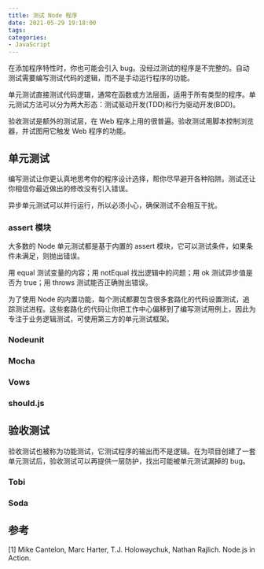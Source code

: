```yaml
---
title: 测试 Node 程序
date: 2021-05-29 19:18:00
tags:
categories:
- JavaScript
---
```



在添加程序特性时，你也可能会引入 bug。没经过测试的程序是不完整的。自动测试需要编写测试代码的逻辑，而不是手动运行程序的功能。

单元测试直接测试代码逻辑，通常在函数或方法层面，适用于所有类型的程序。单元测试方法可以分为两大形态：测试驱动开发(TDD)和行为驱动开发(BDD)。

验收测试是额外的测试层，在 Web 程序上用的很普遍。验收测试用脚本控制浏览器，并试图用它触发 Web 程序的功能。


## 单元测试
编写测试让你更认真地思考你的程序设计选择，帮你尽早避开各种陷阱。测试还让你相信你最近做出的修改没有引入错误。

异步单元测试可以并行运行，所以必须小心，确保测试不会相互干扰。


### assert 模块
大多数的 Node 单元测试都是基于内置的 assert 模块，它可以测试条件，如果条件未满足，则抛出错误。

用 equal 测试变量的内容；用 notEqual 找出逻辑中的问题；用 ok 测试异步值是否为 true；用 throws 测试能否正确抛出错误。

为了使用 Node 的内置功能，每个测试都要包含很多套路化的代码设置测试，追踪测试进程。这些套路化的代码让你把工作中心偏移到了编写测试用例上，因此为专注于业务逻辑测试，可使用第三方的单元测试框架。


### Nodeunit

### Mocha

### Vows

### should.js


## 验收测试
验收测试也被称为功能测试，它测试程序的输出而不是逻辑。在为项目创建了一套单元测试后，验收测试可以再提供一层防护，找出可能被单元测试漏掉的 bug。

### Tobi

### Soda


## 参考
[1] Mike Cantelon, Marc Harter, T.J. Holowaychuk, Nathan Rajlich. Node.js in Action.